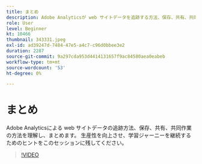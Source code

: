 ```yaml
---
title: まとめ
description: Adobe Analyticsが web サイトデータを追跡する方法、保存、共有、共同作業の方法
role: User
level: Beginner
kt: 10466
thumbnail: 343331.jpeg
exl-id: ad39247d-7484-47e5-a4c7-c96d0bbee3e2
duration: 2287
source-git-commit: 9a297cda953d4414131657f9ac84580aea0eabeb
workflow-type: tm+mt
source-wordcount: '53'
ht-degree: 0%

---
```


# まとめ

Adobe Analyticsによる web サイトデータの追跡方法、保存、共有、共同作業の方法を理解し、まとめます。 生産性を向上させ、学習ジャーニーを継続するためのヒントをこのセッションに残してください。

>[!VIDEO](https://video.tv.adobe.com/v/343331/?quality=12&learn=on)

